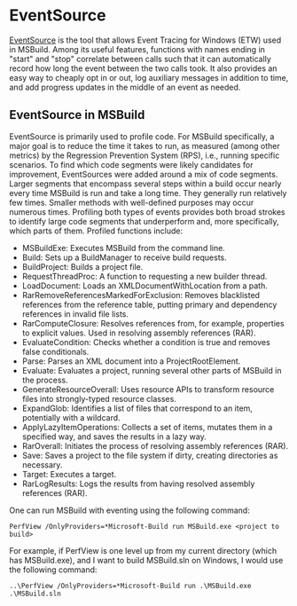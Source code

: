 # EventSource

[EventSource](https://docs.microsoft.com/en-us/dotnet/api/system.diagnostics.tracing.eventsource?view=netframework-4.8) is the tool that allows Event Tracing for Windows (ETW) used in MSBuild. Among its useful features, functions with names ending in "start" and "stop" correlate between calls such that it can automatically record how long the event between the two calls took. It also provides an easy way to cheaply opt in or out, log auxiliary messages in addition to time, and add progress updates in the middle of an event as needed.

## EventSource in MSBuild
EventSource is primarily used to profile code. For MSBuild specifically, a major goal is to reduce the time it takes to run, as measured (among other metrics) by the Regression Prevention System (RPS), i.e., running specific scenarios. To find which code segments were likely candidates for improvement, EventSources were added around a mix of code segments. Larger segments that encompass several steps within a build occur nearly every time MSBuild is run and take a long time. They generally run relatively few times. Smaller methods with well-defined purposes may occur numerous times. Profiling both types of events provides both broad strokes to identify large code segments that underperform and, more specifically, which parts of them. Profiled functions include:

* MSBuildExe: Executes MSBuild from the command line.
* Build: Sets up a BuildManager to receive build requests.
* BuildProject: Builds a project file.
* RequestThreadProc: A function to requesting a new builder thread.
* LoadDocument: Loads an XMLDocumentWithLocation from a path.
* RarRemoveReferencesMarkedForExclusion: Removes blacklisted references from the reference table, putting primary and dependency references in invalid file lists.
* RarComputeClosure: Resolves references from, for example, properties to explicit values. Used in resolving assembly references (RAR).
* EvaluateCondition: Checks whether a condition is true and removes false conditionals.
* Parse: Parses an XML document into a ProjectRootElement.
* Evaluate: Evaluates a project, running several other parts of MSBuild in the process.
* GenerateResourceOverall: Uses resource APIs to transform resource files into strongly-typed resource classes.
* ExpandGlob: Identifies a list of files that correspond to an item, potentially with a wildcard.
* ApplyLazyItemOperations: Collects a set of items, mutates them in a specified way, and saves the results in a lazy way.
* RarOverall: Initiates the process of resolving assembly references (RAR).
* Save: Saves a project to the file system if dirty, creating directories as necessary.
* Target: Executes a target.
* RarLogResults: Logs the results from having resolved assembly references (RAR).

One can run MSBuild with eventing using the following command:

`PerfView /OnlyProviders=*Microsoft-Build run MSBuild.exe <project to build>`

For example, if PerfView is one level up from my current directory (which has MSBuild.exe), and I want to build MSBuild.sln on Windows, I would use the following command:

`..\PerfView /OnlyProviders=*Microsoft-Build run .\MSBuild.exe .\MSBuild.sln`
